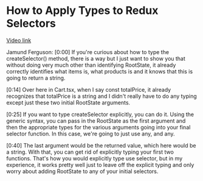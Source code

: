 # How to Apply Types to Redux Selectors

[Video link](https://www.egghead.io/lessons/react-how-to-apply-types-to-redux-selectors?pl=modern-redux-with-redux-toolkit-rtk-and-typescript-64f243c8)

Jamund Ferguson: [0:00] If you're curious about how to type the createSelector() method, there is a way but I just want to show you that without doing very much other than identifying RootState, it already correctly identifies what items is, what products is and it knows that this is going to return a string.

[0:14] Over here in Cart.tsx, when I say const totalPrice, it already recognizes that totalPrice is a string and I didn't really have to do any typing except just these two initial RootState arguments.

[0:25] If you want to type createSelector explicitly, you can do it. Using the generic syntax, you can pass in the RootState as the first argument and then the appropriate types for the various arguments going into your final selector function. In this case, we're going to just use any, and any.

[0:40] The last argument would be the returned value, which here would be a string. With that, you can get rid of explicitly typing your first two functions. That's how you would explicitly type use selector, but in my experience, it works pretty well just to leave off the explicit typing and only worry about adding RootState to any of your initial selectors.
